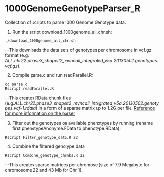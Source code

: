 # 1000GenomeGenotypeParser_R

Collection of scripts to parse 1000 Genome Genotype data.

1. Run the script download_1000genome_all_chr.sh:
```linux
./download_1000genome_all_chr.sh
```
⋅⋅⋅This downloads the data sets of genotypes per chromosome in vcf.gz format (e.g. *ALL.chr22.phase3_shapeit2_mvncall_integrated_v5a.20130502.genotypes.vcf.gz*).

2. Complie parse.c and run readParallel.R:
```linux
cc parse.c
Rscript readParallel.R
```
⋅⋅⋅This creates RData chunk files (e.g.*ALL.chr22.phase3_shapeit2_mvncall_integrated_v5a.20130502.genotypes.vcf-1.rdata*) in a form of a sparse matrix up to 1.2G per file. [Reference for more information on the parser](https://github.com/bwlewis/1000_genomes_examples)

3. Filter out the genotypes on available phenotypes by running (rename first phenotypeAnonyme.RData to phenotype.RData):
```linux
Rscript Filter_genotype_data.R 22
```
4. Combine the filtered genotype data
```linux
Rscript Combine_genotype_chunks.R 22
```
⋅⋅⋅This creates sparse matrices per chromose (size of 7.9 Megabyte for chromosome 22 and 43 Mb for Chr 1).


